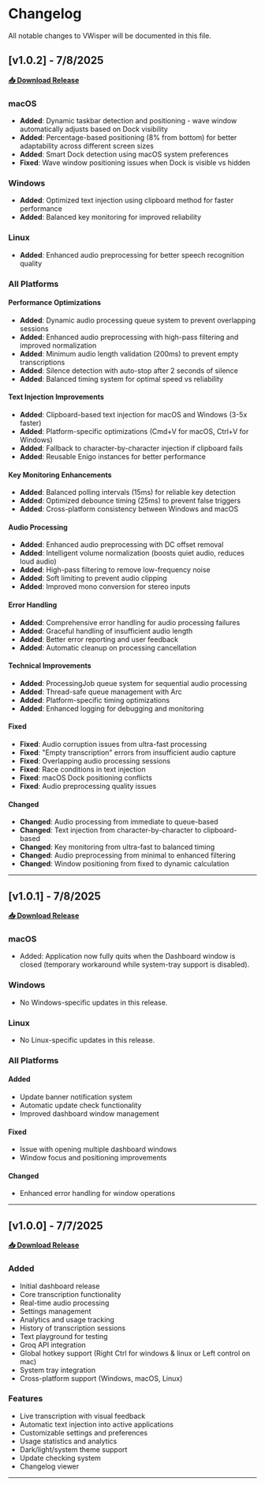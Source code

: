 # Changelog

All notable changes to VWisper will be documented in this file.

## [v1.0.2] - 7/8/2025
**[📥 Download Release](https://github.com/xptea/VWisper/releases/tag/1.0.2)**

### macOS
- **Added**: Dynamic taskbar detection and positioning - wave window automatically adjusts based on Dock visibility
- **Added**: Percentage-based positioning (8% from bottom) for better adaptability across different screen sizes
- **Added**: Smart Dock detection using macOS system preferences
- **Fixed**: Wave window positioning issues when Dock is visible vs hidden

### Windows
- **Added**: Optimized text injection using clipboard method for faster performance
- **Added**: Balanced key monitoring for improved reliability

### Linux
- **Added**: Enhanced audio preprocessing for better speech recognition quality

### All Platforms
#### Performance Optimizations
- **Added**: Dynamic audio processing queue system to prevent overlapping sessions
- **Added**: Enhanced audio preprocessing with high-pass filtering and improved normalization
- **Added**: Minimum audio length validation (200ms) to prevent empty transcriptions
- **Added**: Silence detection with auto-stop after 2 seconds of silence
- **Added**: Balanced timing system for optimal speed vs reliability

#### Text Injection Improvements
- **Added**: Clipboard-based text injection for macOS and Windows (3-5x faster)
- **Added**: Platform-specific optimizations (Cmd+V for macOS, Ctrl+V for Windows)
- **Added**: Fallback to character-by-character injection if clipboard fails
- **Added**: Reusable Enigo instances for better performance

#### Key Monitoring Enhancements
- **Added**: Balanced polling intervals (15ms) for reliable key detection
- **Added**: Optimized debounce timing (25ms) to prevent false triggers
- **Added**: Cross-platform consistency between Windows and macOS

#### Audio Processing
- **Added**: Enhanced audio preprocessing with DC offset removal
- **Added**: Intelligent volume normalization (boosts quiet audio, reduces loud audio)
- **Added**: High-pass filtering to remove low-frequency noise
- **Added**: Soft limiting to prevent audio clipping
- **Added**: Improved mono conversion for stereo inputs

#### Error Handling
- **Added**: Comprehensive error handling for audio processing failures
- **Added**: Graceful handling of insufficient audio length
- **Added**: Better error reporting and user feedback
- **Added**: Automatic cleanup on processing cancellation

#### Technical Improvements
- **Added**: ProcessingJob queue system for sequential audio processing
- **Added**: Thread-safe queue management with Arc<Mutex>
- **Added**: Platform-specific timing optimizations
- **Added**: Enhanced logging for debugging and monitoring

#### Fixed
- **Fixed**: Audio corruption issues from ultra-fast processing
- **Fixed**: "Empty transcription" errors from insufficient audio capture
- **Fixed**: Overlapping audio processing sessions
- **Fixed**: Race conditions in text injection
- **Fixed**: macOS Dock positioning conflicts
- **Fixed**: Audio preprocessing quality issues

#### Changed
- **Changed**: Audio processing from immediate to queue-based
- **Changed**: Text injection from character-by-character to clipboard-based
- **Changed**: Key monitoring from ultra-fast to balanced timing
- **Changed**: Audio preprocessing from minimal to enhanced filtering
- **Changed**: Window positioning from fixed to dynamic calculation

---

## [v1.0.1] - 7/8/2025
**[📥 Download Release](https://github.com/xptea/VWisper/releases/tag/1.0.1)**

### macOS
- Added: Application now fully quits when the Dashboard window is closed (temporary workaround while system-tray support is disabled).

### Windows
- No Windows-specific updates in this release.

### Linux
- No Linux-specific updates in this release.

### All Platforms
#### Added
- Update banner notification system
- Automatic update check functionality
- Improved dashboard window management

#### Fixed
- Issue with opening multiple dashboard windows
- Window focus and positioning improvements

#### Changed
- Enhanced error handling for window operations

---

## [v1.0.0] - 7/7/2025
**[📥 Download Release](https://github.com/xptea/VWisper/releases/tag/1.0.0)**

### Added
- Initial dashboard release
- Core transcription functionality
- Real-time audio processing
- Settings management
- Analytics and usage tracking
- History of transcription sessions
- Text playground for testing
- Groq API integration
- Global hotkey support (Right Ctrl for windows & linux or Left control on mac)
- System tray integration
- Cross-platform support (Windows, macOS, Linux)

### Features
- Live transcription with visual feedback
- Automatic text injection into active applications
- Customizable settings and preferences
- Usage statistics and analytics
- Dark/light/system theme support
- Update checking system
- Changelog viewer

---